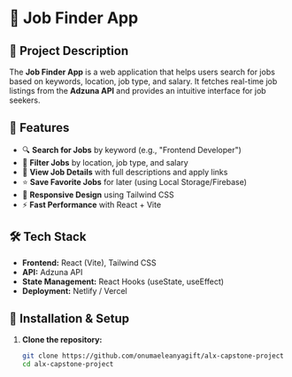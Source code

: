 # 🏢 Job Finder App

## 📌 Project Description
The **Job Finder App** is a web application that helps users search for jobs based on keywords, location, job type, and salary. It fetches real-time job listings from the **Adzuna API** and provides an intuitive interface for job seekers.

## 🚀 Features
- 🔍 **Search for Jobs** by keyword (e.g., "Frontend Developer")
- 🎯 **Filter Jobs** by location, job type, and salary
- 📄 **View Job Details** with full descriptions and apply links
- ⭐ **Save Favorite Jobs** for later (using Local Storage/Firebase)
- 📱 **Responsive Design** using Tailwind CSS
- ⚡ **Fast Performance** with React + Vite

## 🛠️ Tech Stack
- **Frontend:** React (Vite), Tailwind CSS
- **API:** Adzuna API
- **State Management:** React Hooks (useState, useEffect)
- **Deployment:** Netlify / Vercel

## 🔧 Installation & Setup
1. **Clone the repository:**
   ```bash
   git clone https://github.com/onumaeleanyagift/alx-capstone-project
   cd alx-capstone-project

